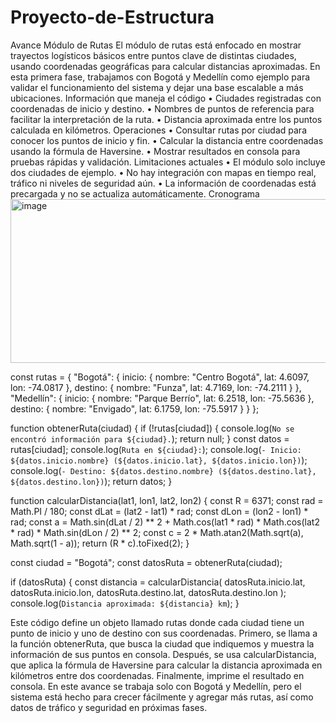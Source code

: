 # Proyecto-de-Estructura
Avance Módulo de Rutas
El módulo de rutas está enfocado en mostrar trayectos logísticos básicos entre puntos clave de distintas ciudades, usando coordenadas geográficas para calcular distancias aproximadas. En esta primera fase, trabajamos con Bogotá y Medellín como ejemplo para validar el funcionamiento del sistema y dejar una base escalable a más ubicaciones.
Información que maneja el código
•	Ciudades registradas con coordenadas de inicio y destino.
•	Nombres de puntos de referencia para facilitar la interpretación de la ruta.
•	Distancia aproximada entre los puntos calculada en kilómetros.
Operaciones
•	Consultar rutas por ciudad para conocer los puntos de inicio y fin.
•	Calcular la distancia entre coordenadas usando la fórmula de Haversine.
•	Mostrar resultados en consola para pruebas rápidas y validación.
Limitaciones actuales
•	El módulo solo incluye dos ciudades de ejemplo.
•	No hay integración con mapas en tiempo real, tráfico ni niveles de seguridad aún.
•	La información de coordenadas está precargada y no se actualiza automáticamente.
Cronograma
<img width="675" height="262" alt="image" src="https://github.com/user-attachments/assets/aae994bd-379d-40d7-bd8a-ad2fecfd87e4" />

const rutas = {
  "Bogotá": {
    inicio: { nombre: "Centro Bogotá", lat: 4.6097, lon: -74.0817 },
    destino: { nombre: "Funza", lat: 4.7169, lon: -74.2111 }
  },
  "Medellín": {
    inicio: { nombre: "Parque Berrío", lat: 6.2518, lon: -75.5636 },
    destino: { nombre: "Envigado", lat: 6.1759, lon: -75.5917 }
  }
};

function obtenerRuta(ciudad) {
  if (!rutas[ciudad]) {
    console.log(`No se encontró información para ${ciudad}.`);
    return null;
  }
  const datos = rutas[ciudad];
  console.log(`Ruta en ${ciudad}:`);
  console.log(`- Inicio: ${datos.inicio.nombre} (${datos.inicio.lat}, ${datos.inicio.lon})`);
  console.log(`- Destino: ${datos.destino.nombre} (${datos.destino.lat}, ${datos.destino.lon})`);
  return datos;
}

function calcularDistancia(lat1, lon1, lat2, lon2) {
  const R = 6371;
  const rad = Math.PI / 180;
  const dLat = (lat2 - lat1) * rad;
  const dLon = (lon2 - lon1) * rad;
  const a = Math.sin(dLat / 2) ** 2 +
            Math.cos(lat1 * rad) * Math.cos(lat2 * rad) *
            Math.sin(dLon / 2) ** 2;
  const c = 2 * Math.atan2(Math.sqrt(a), Math.sqrt(1 - a));
  return (R * c).toFixed(2);
}

const ciudad = "Bogotá";
const datosRuta = obtenerRuta(ciudad);

if (datosRuta) {
  const distancia = calcularDistancia(
    datosRuta.inicio.lat, datosRuta.inicio.lon,
    datosRuta.destino.lat, datosRuta.destino.lon
  );
  console.log(`Distancia aproximada: ${distancia} km`);
}

Este código define un objeto llamado rutas donde cada ciudad tiene un punto de inicio y uno de destino con sus coordenadas. Primero, se llama a la función obtenerRuta, que busca la ciudad que indiquemos y muestra la información de sus puntos en consola. Después, se usa calcularDistancia, que aplica la fórmula de Haversine para calcular la distancia aproximada en kilómetros entre dos coordenadas. Finalmente, imprime el resultado en consola.
En este avance se trabaja solo con Bogotá y Medellín, pero el sistema está hecho para crecer fácilmente y agregar más rutas, así como datos de tráfico y seguridad en próximas fases.


